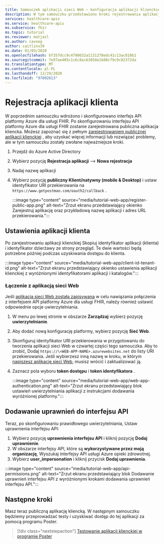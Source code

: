```yaml
---
title: Samouczek aplikacji sieci Web — konfiguracja aplikacji klienckiej
description: W tym samouczku przedstawiono kroki rejestrowania aplikacji publicznej na potrzeby przygotowania do wdrożenia aplikacji sieci Web
services: healthcare-apis
ms.service: healthcare-apis
ms.subservice: fhir
ms.topic: tutorial
ms.reviewer: matjazl
ms.author: cavoeg
author: caitlinv39
ms.date: 01/03/2020
ms.openlocfilehash: bf357dcc9c4790632a1131278edc41c13ac810b1
ms.sourcegitcommit: 7e97ae405c1c6c8ac63850e1b88cf9c9c82372da
ms.translationtype: MT
ms.contentlocale: pl-PL
ms.lasthandoff: 12/29/2020
ms.locfileid: "97802613"
---
```

# <a name="client-application-registration"></a>Rejestracja aplikacji klienta
W poprzednim samouczku wdrożono i skonfigurowano interfejs API platformy Azure dla usługi FHIR. Po skonfigurowaniu interfejsu API platformy Azure dla usługi FHIR zostanie zarejestrowana publiczna aplikacja kliencka. Możesz zapoznać się z pełnym [zarejestrowaniem publicznej aplikacji klienckiej](register-public-azure-ad-client-app.md) , aby uzyskać więcej informacji lub rozwiązać problemy, ale w tym samouczku zostały zwołane najważniejsze kroki.

1. Przejdź do Azure Active Directory
1. Wybierz pozycję **Rejestracja aplikacji**  -->  **Nowa rejestracja**
1. Nadaj nazwę aplikacji
1. Wybierz pozycję **publiczny Klient/natywny (mobile & Desktop)** i ustaw identyfikator URI przekierowania na `https://www.getpostman.com/oauth2/callback` .

   :::image type="content" source="media/tutorial-web-app/register-public-app.png" alt-text="Zrzut ekranu przedstawiający okienko Zarejestruj aplikację oraz przykładową nazwę aplikacji i adres URL przekierowania.":::

## <a name="client-application-settings"></a>Ustawienia aplikacji klienta

Po zarejestrowaniu aplikacji klienckiej Skopiuj identyfikator aplikacji (klienta) i identyfikator dzierżawy ze strony przegląd. Te dwie wartości będą potrzebne później podczas uzyskiwania dostępu do klienta.

:::image type="content" source="media/tutorial-web-app/client-id-tenant-id.png" alt-text="Zrzut ekranu przedstawiający okienko ustawienia aplikacji klienckiej z wyróżnionymi identyfikatorami aplikacji i katalogów.":::

### <a name="connect-with-web-app"></a>Łączenie z aplikacją sieci Web

Jeśli [aplikacja sieci Web została zapisywana](tutorial-web-app-write-web-app.md) w celu nawiązania połączenia z interfejsem API platformy Azure dla usługi FHIR, należy również ustawić odpowiednie opcje uwierzytelniania. 

1. W menu po lewej stronie w obszarze **Zarządzaj** wybierz pozycję **uwierzytelnianie**. 

1. Aby dodać nową konfigurację platformy, wybierz pozycję **Sieć Web**.

1. Skonfiguruj identyfikator URI przekierowania w przygotowaniu do tworzenia aplikacji sieci Web w czwartej części tego samouczka. Aby to zrobić, Dodaj `https://\<WEB-APP-NAME>.azurewebsites.net` do listy URI przekierowania. Jeśli wybierzesz inną nazwę w kroku, w którym [napiszesz aplikację sieci Web](tutorial-web-app-write-web-app.md), musisz wrócić i zaktualizować ją.

1. Zaznacz pola wyboru **token dostępu** i **token identyfikatora** .

   :::image type="content" source="media/tutorial-web-app/web-app-authentication.png" alt-text="Zrzut ekranu przedstawiający blok ustawień uwierzytelniania aplikacji z instrukcjami dodawania wyróżnionej platformy.":::

## <a name="add-api-permissions"></a>Dodawanie uprawnień do interfejsu API

Teraz, po skonfigurowaniu prawidłowego uwierzytelniania, Ustaw uprawnienia interfejsu API:

1. Wybierz pozycję **uprawnienia interfejsu API** i kliknij pozycję **Dodaj uprawnienie**.
1. W obszarze interfejsy API, które są **wykorzystywane przez moją organizację**, Wyszukaj interfejsy API usługi Azure opieki zdrowotnej.
1. Wybierz **user_impersonation** i kliknij przycisk **Dodaj uprawnienia**.

:::image type="content" source="media/tutorial-web-app/api-permissions.png" alt-text="Zrzut ekranu przedstawiający blok Dodawanie uprawnień interfejsu API z wyróżnionymi krokami dodawania uprawnień interfejsu API.":::

## <a name="next-steps"></a>Następne kroki
Masz teraz publiczną aplikację kliencką. W następnym samouczku będziemy przeprowadzać testy i uzyskiwać dostęp do tej aplikacji za pomocą programu Poster.

>[!div class="nextstepaction"]
>[Testowanie aplikacji klienckiej w programie Poster](tutorial-web-app-test-postman.md)
